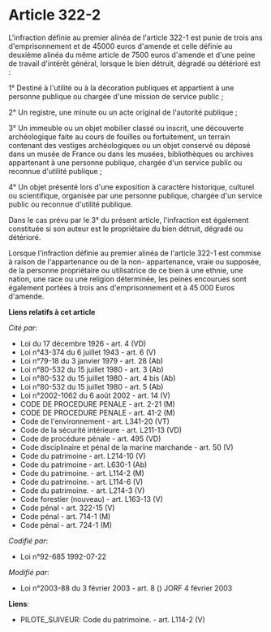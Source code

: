# Article 322-2

L'infraction définie au premier alinéa de l'article 322-1 est punie de trois ans d'emprisonnement et de 45000 euros d'amende
et celle définie au deuxième alinéa du même article de 7500 euros d'amende et d'une peine de travail d'intérêt général,
lorsque le bien détruit, dégradé ou détérioré est :

1° Destiné à l'utilité ou à la décoration publiques et appartient à une personne publique ou chargée d'une mission de service
public ;

2° Un registre, une minute ou un acte original de l'autorité publique ;

3° Un immeuble ou un objet mobilier classé ou inscrit, une découverte archéologique faite au cours de fouilles ou
fortuitement, un terrain contenant des vestiges archéologiques ou un objet conservé ou déposé dans un musée de France ou dans
les musées, bibliothèques ou archives appartenant à une personne publique, chargée d'un service public ou reconnue d'utilité
publique ;

4° Un objet présenté lors d'une exposition à caractère historique, culturel ou scientifique, organisée par une personne
publique, chargée d'un service public ou reconnue d'utilité publique.

Dans le cas prévu par le 3° du présent article, l'infraction est également constituée si son auteur est le propriétaire du
bien détruit, dégradé ou détérioré.

Lorsque l'infraction définie au premier alinéa de l'article 322-1 est commise à raison de l'appartenance ou de la non-
appartenance, vraie ou supposée, de la personne propriétaire ou utilisatrice de ce bien à une ethnie, une nation, une race ou
une religion déterminée, les peines encourues sont également portées à trois ans d'emprisonnement et à 45 000 Euros d'amende.

**Liens relatifs à cet article**

_Cité par_:

  - Loi du 17 décembre 1926 - art. 4 (VD)
  - Loi n°43-374 du 6 juillet 1943 - art. 6 (V)
  - Loi n°79-18 du 3 janvier 1979 - art. 28 (Ab)
  - Loi n°80-532 du 15 juillet 1980 - art. 3 (Ab)
  - Loi n°80-532 du 15 juillet 1980 - art. 4 bis (Ab)
  - Loi n°80-532 du 15 juillet 1980 - art. 5 (Ab)
  - Loi n°2002-1062 du 6 août 2002 - art. 14 (V)
  - CODE DE PROCEDURE PENALE - art. 2-21 (M)
  - CODE DE PROCEDURE PENALE - art. 41-2 (M)
  - Code de l'environnement - art. L341-20 (VT)
  - Code de la sécurité intérieure - art. L211-13 (VD)
  - Code de procédure pénale - art. 495 (VD)
  - Code disciplinaire et pénal de la marine marchande - art. 50 (V)
  - Code du patrimoine - art. L214-10 (V)
  - Code du patrimoine - art. L630-1 (Ab)
  - Code du patrimoine. - art. L114-2 (M)
  - Code du patrimoine. - art. L114-6 (V)
  - Code du patrimoine. - art. L214-3 (V)
  - Code forestier (nouveau) - art. L163-13 (V)
  - Code pénal - art. 322-15 (V)
  - Code pénal - art. 714-1 (M)
  - Code pénal - art. 724-1 (M)

_Codifié par_:

  - Loi n°92-685 1992-07-22

_Modifié par_:

  - Loi n°2003-88 du 3 février 2003 - art. 8 () JORF 4 février 2003

**Liens**:

  - PILOTE_SUIVEUR: Code du patrimoine. - art. L114-2 (V)
